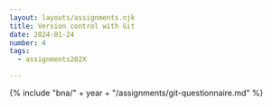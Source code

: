 ```yaml
---
layout: layouts/assignments.njk
title: Version control with Git
date: 2024-01-24
number: 4
tags:
  - assignments202X

---
```



{% include "bna/" + year + "/assignments/git-questionnaire.md" %}

